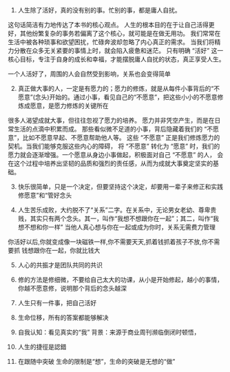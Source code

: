 1. 人生除了活好，真的没有别的事。忙别的事，都是庸人自扰。

这句话简洁有力地传达了本书的核心观点。
人生的根本目的在于让自己活得更好，其他纷繁复杂的事务若偏离了这个核心，就可能是在做无用功。
我们常常在生活中被各种琐事和欲望困扰，忙碌奔波却忽略了内心真正的需求。
当我们将精力分散在众多无关紧要的事情上时，就会陷入疲惫和迷茫。
只有明确 “活好” 这一核心目标，专注于自身的成长和幸福，才能摆脱庸人自扰的状态，真正享受人生。

一个人活好了，周围的人会自然受到影响，关系也会变得简单

2. 真正做大事的人，一定是有愿力的；愿力的修炼，就是从每件小事背后的“不愿意”(念头)开始的。通过小事，看见自己的“不愿意”，把这些小小的不愿意修炼成愿意，是愿力修炼的关键所在

很多人渴望成就大事，但往往忽视了愿力的培养。
愿力并非凭空产生，而是在日常生活的点滴中积累而成。
那些看似微不足道的小事，背后隐藏着我们的 “不愿意”，比如不愿意早起、不愿意帮助他人等。
这些 “不愿意” 正是我们修炼愿力的契机。当我们能够克服这些内心的障碍，
将 “不愿意” 转化为 “愿意” 时，我们的愿力就会逐渐增强。一个愿意从身边小事做起，积极面对自己 “不愿意” 的人，
会在这个过程中培养出坚韧的品质和强烈的责任感，从而为成就大事奠定坚实的基础。

3. 快乐很简单，只是一个决定，但要坚持这个决定，却要用一辈子来修正和实践
修愿意”和“管好念头


4. 人生苦乐成败，大约脱不了“关系”二字。在关系中，无论男女老幼、尊卑贵贱，其实只有两个念头。其一，叫作“我想不想跟你在一起”；其二，叫作“我想不想和你一样”
当他人真心想与你在一起或成为你时，关系无需费力管理

你活好以后,你就变成像一块磁铁一样,你不需要天天,抓着钱抓着孩子不放,你不需要抓
钱想跟你在一起，你就比钱大




5. 人心的共振才是团队共同的共识

6. 修的方法是修细微，不要给自己太大的功课，从小是开始修起，越小的事情，你越不愿意修，说明那个背后的念头越深
7. 人生只有一件事，把自己活好
8. 生命位移，所有的答案都能够解决

9. 自我认知：看见真实的“我”
背景：来源于商业周刊濒临倒闭时顿悟，


10. 人生的捷徑是認錯

11. 在跟随中突破
生命的限制是“想”，生命的突破是无想的“做”

